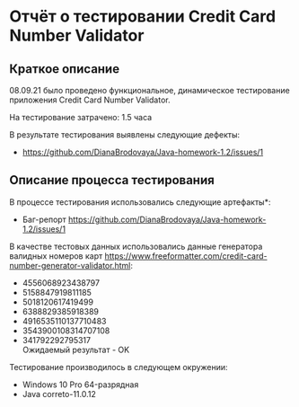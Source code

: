 # Отчёт о тестировании Credit Card Number Validator

## Краткое описание

08.09.21 было проведено функциональное, динамическое тестирование приложения Credit Card Number Validator.

На тестирование затрачено: 1.5 часа

В результате тестирования выявлены следующие дефекты:
* https://github.com/DianaBrodovaya/Java-homework-1.2/issues/1

## Описание процесса тестирования

В процессе тестирования использовались следующие артефакты*:
* Баг-репорт https://github.com/DianaBrodovaya/Java-homework-1.2/issues/1

В качестве тестовых данных использовались данные генератора валидных номеров карт https://www.freeformatter.com/credit-card-number-generator-validator.html:
* 4556068923438797 
* 5158847919811185 
* 5018120617419499
* 6388829385918389
* 4916535110137710483
* 3543900108314707108
* 341792292795317  
Ожидаемый результат - OK

Тестирование производилось в следующем окружении:
* Windows 10 Pro 64-разрядная
* Java correto-11.0.12
